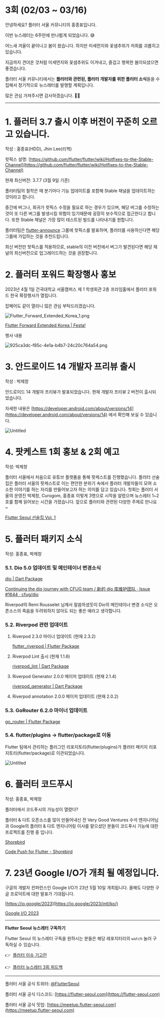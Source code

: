 # 3회 (02/03 ~ 03/16)

안녕하세요? 플러터 서울 커뮤니티의 홍종표입니다.

이번 뉴스레터는 6주만에 만나뵙게 되었습니다. 😅

어느새 겨울이 끝이나고 봄이 왔습니다.  하지만 미세먼지와 꽃샘추위가 저희를 괴롭히고 있습니다.

지금까지 견뎌온 것처럼 미세먼지와 꽃샘추위도 이겨내고, 즐겁고 행복한 봄이되셨으면 좋겠습니다.

플러터 서울 커뮤니티에서는 **플러터와 관련된, 플러터 개발자를 위한 플러터 소식**들을 수집해서 정기적으로 뉴스레터를 발행할 계획입니다.

많은 관심 가져주시면 감사하겠습니다. 🙇‍♂️

---

# 1. 플러터 3.7 출시 이후 버전이 꾸준히 오르고 있습니다.

작성 : 홍종표(HDD), Jhin Lee(리핵)

핫픽스 설명: [https://github.com/flutter/flutter/wiki/Hotfixes-to-the-Stable-Channel](https://github.com/flutter/flutter/wiki/Hotfixes-to-the-Stable-Channel)

현재 최신버전: 3.7.7 (3월 9일 기준)

플러터팀의 철학은 매 분기마다 기능 업데이트를 포함해 Stable 채널을 업데이트하는 것이라고 합니다.

중간에 버그나, 회귀가 핫픽스 수정을 필요로 하는 경우가 있으며, 해당 버그를 수정하는 것이 또 다른 버그를 발생시킬 위험이 있기때문에 굉장히 보수적으로 접근한다고 합니다. 또한 Stable 채널은 가장 많이 테스트된 빌드를 나타내기를 원합니다.

플러터팀은 [flutter-announce](https://groups.google.com/forum/#!forum/flutter-announce) 그룹에 핫픽스를 발표하며, 플러터를 사용하신다면 해당 그룹에 가입하는 것을 추천드립니다.

최신 버전만 핫픽스를 적용하므로, stable의 이전 버전에서 버그가 발견된다면 해당 채널의 최신버전으로 업그레이드하는 것을 권장합니다.

# 2. 플러터 포워드 확장행사 홍보

2023년 4월 1일 
건국대학교 서울캠퍼스 제 1 학생회관 2층 프라임홀에서 플러터 포워드 한국 확장행사가 열립니다.

잡페어도 같이 열리니 많은 관심 부탁드리겠습니다.

![Flutter_Forward_Extended_Korea_1.png](../assets/newsletter_3rd/1.png)

[Flutter Forward Extended Korea | Festa!](https://festa.io/events/3201)

행사 내용

![925ca3dc-f85c-4e1a-b4b7-24c20c764a54.png](../assets/newsletter_3rd/2.png)

# 3. 안드로이드 14 개발자 프리뷰 출시

작성 : 박제창  

안드로이드 14 개발자 프리뷰가 발표되었습니다. 현재 개발자 프리뷰 2 버전이 출시되었습니다. 

자세한 내용은 [https://developer.android.com/about/versions/14](https://developer.android.com/about/versions/14) 에서 확인해 보실 수 있습니다. 

![Untitled](../assets/newsletter_3rd/3.png)

# 4. 팟케스트 1회 홍보 & 2회 예고

작성: 박제창

플러터 서울에서 처음으로 유튜브 플랫폼을 통해 팟케스트를 진행했습니다. 플러터 선술집은 플러터 서울의 팟케스트로 이는 편안한 분위기 속에서 플러터 개발자들이 모여 소소한 이야기를 하는 자리를 만들어보고자 하는 의미를 담고 있습니다. 첫회는 플러터 서울의 운영진 박제창, Curogom, 홍종표 이렇게 3명으로 시작을 알렸으며 뉴스레터 1~2호를 함께 읽어보는 시간을 가졌습니다.  앞으로 플러터와 관련된 다양한 주제로 만나요 ~ 

[Flutter Seoul 선술집 Vol. 1](https://www.youtube.com/watch?v=wDDTjARyuQ0)

# 5. 플러터 패키지 소식

작성: 홍종표, 박제창

### 5.1. Dio 5.0 업데이트 및 메인테이너 변경소식

[dio | Dart Package](https://pub.dev/packages/dio)

[Continuing the dio journey with CFUG team / 新的 dio 库维护团队 · Issue #1644 · cfug/dio](https://github.com/cfug/dio/issues/1644)

Riverpod의 Remi Rousselet 님께서 말씀하셨듯이 Dio의 메인테이너 변경 소식은 오픈소스의 죽음을 두려워하지 않아도 되는 좋은 예라고 생각합니다.

### 5.2. Riverpod 관련 업데이트

1. Riverpod 2.3.0 마이너 업데이트 (현재 2.3.2)
    
    [flutter_riverpod | Flutter Package](https://pub.dev/packages/flutter_riverpod)
    
2. Riverpod Lint 출시 (현재 1.1.6)
    
    [riverpod_lint | Dart Package](https://pub.dev/packages/riverpod_lint)
    
3. Riverpod Generator 2.0.0 메이저 업데이트 (현재 2.1.4)
    
    [riverpod_generator | Dart Package](https://pub.dev/packages/riverpod_generator)
    
4. Riverpod annotation 2.0.0 메이저 업데이트 (현재 2.0.2)

### 5.3. GoRouter 6.2.0 마이너 업데이트

[go_router | Flutter Package](https://pub.dev/packages/go_router)

### 5.4. flutter/plugins → flutter/package로 이동

Flutter 팀에서 관리하는 플러그인 리포지토리(flutter/plugins)가  플러터 패키지 리포지토리(flutter/package)로 이관되었습니다. 

![Untitled](../assets/newsletter_3rd/4.png)

# 6. 플러터 코드푸시

작성: 홍종표, 박제창

플러터에서 코드푸시의 가능성이 열렸다?

플러터 & 다트 오픈소스를 많이 만들어내신 전 Very Good Ventures 수석 엔지니어님과 Google의 플러터 & 다트 엔지니어링 이사를 맡으셨던 분들이 코드푸시 기능에 대한 프로젝트를 진행 중 입니다.

[Shorebird](https://shorebird.dev/)

[Code Push for Flutter - Shorebird](https://youtu.be/mmKvs0_Zu14)

# 7. 23년 Google I/O가 개최 될 예정입니다.

구글의 개발자 컨퍼런스인 Google I/O가 23년 5월 10일 개최됩니다. 올해도 다양한 구글 프로덕트에 대한 발표가 기대됩니다. 

[https://io.google/2023](https://io.google/2023/intl/ko/)

[Google I/O 2023](https://io.google/2023/puzzle/)

---

**Flutter Seoul 뉴스레터 구독하기**

Flutter Seoul 의 뉴스레터 구독을 원하시는 분들은 해당 레포지터리의 `watch` 눌러 구독하실 수 있습니다.

👉  [플러터 이슈 기고란](https://docs.google.com/forms/d/1P58z7f_YC-BJehHW3xa2dp1impmFwrmEhOJUTDVfWPo/edit)

👉  [플러터 뉴스레터 3회 피드백](https://forms.gle/DgNTdD8Q4p4Gj7dZ7)

---

플러터 서울 공식 트위터: [@FlutterSeoul](https://twitter.com/flutterseoul?s=21&t=1lvvhkp7LX_b-JT8sVoYCA)

플러터 서울 공식 디스코드: [https://flutter-seoul.com](https://flutter-seoul.com)

플러터 서울 공식 밋업: [https://meetup.flutter-seoul.com](https://meetup.flutter-seoul.com)